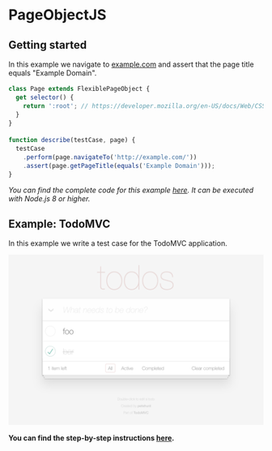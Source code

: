 # PageObjectJS

## Getting started

In this example we navigate to [example.com][external-example-domain] and assert that the page title equals "Example Domain".

```js
class Page extends FlexiblePageObject {
  get selector() {
    return ':root'; // https://developer.mozilla.org/en-US/docs/Web/CSS/:root
  }
}

function describe(testCase, page) {
  testCase
    .perform(page.navigateTo('http://example.com/'))
    .assert(page.getPageTitle(equals('Example Domain')));
}
```

*You can find the complete code for this example [here][internal-example-code-getting-started].*
*It can be executed with Node.js 8 or higher.*

## Example: TodoMVC

In this example we write a test case for the TodoMVC application.

![page](./examples/todo-mvc/images/todo-mvc.png)

**You can find the step-by-step instructions [here](./examples/todo-mvc/index.md).**

[internal-example-code-getting-started]: https://github.com/clebert/pageobject/tree/master/docs/examples/getting-started.js

[external-example-domain]: http://example.com/
